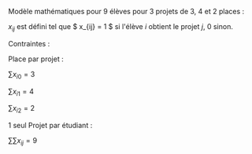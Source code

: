 Modèle mathématiques pour 9 élèves pour 3 projets de 3, 4 et 2 places :

$x_{ij}$ est défini tel que $ x_{ij} = 1 $ si l'élève $i$ obtient le projet $j$, $0$ sinon. 

Contraintes :

Place par projet :

$\sum x_{i0} = 3$

$\sum x_{i1} = 4$

$\sum x_{i2} = 2$

1 seul Projet par étudiant :

$\sum\sum x_{ij} = 9$



